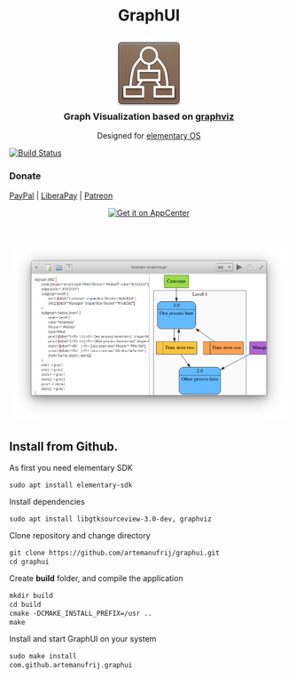 <div>
  <h1 align="center">GraphUI</h1>
  <h3 align="center"><img src="data/icons/64/com.github.artemanufrij.graphui.svg"/><br>Graph Visualization based on <a href="https://www.graphviz.org">graphviz</a></h3>
  <p align="center">Designed for <a href="https://elementary.io">elementary OS</a></p>
</div>

[![Build Status](https://travis-ci.org/artemanufrij/graphui.svg?branch=master)](https://travis-ci.org/artemanufrij/graphui)

### Donate
<a href="https://www.paypal.me/ArtemAnufrij">PayPal</a> | <a href="https://liberapay.com/Artem/donate">LiberaPay</a> | <a href="https://www.patreon.com/ArtemAnufrij">Patreon</a>

<p align="center">
  <a href="https://appcenter.elementary.io/com.github.artemanufrij.graphui">
    <img src="https://appcenter.elementary.io/badge.svg" alt="Get it on AppCenter">
  </a>
</p>

<br/>

![screenshot](screenshots/Screenshot.png)

## Install from Github.

As first you need elementary SDK
```
sudo apt install elementary-sdk
```

Install dependencies
```
sudo apt install libgtksourceview-3.0-dev, graphviz
```

Clone repository and change directory
```
git clone https://github.com/artemanufrij/graphui.git
cd graphui
```

Create **build** folder, and compile the application
```
mkdir build
cd build
cmake -DCMAKE_INSTALL_PREFIX=/usr ..
make
```

Install and start GraphUI on your system
```
sudo make install
com.github.artemanufrij.graphui
```
